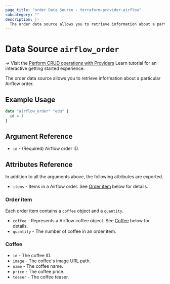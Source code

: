 ```yaml
---
page_title: "order Data Source - terraform-provider-airflow"
subcategory: ""
description: |-
  The order data source allows you to retrieve information about a particular Airflow order.
---
```


# Data Source `airflow_order`

-> Visit the [Perform CRUD operations with Providers](https://learn.hashicorp.com/tutorials/terraform/provider-use?in=terraform/providers&utm_source=WEBSITE&utm_medium=WEB_IO&utm_offer=ARTICLE_PAGE&utm_content=DOCS) Learn tutorial for an interactive getting started experience.

The order data source allows you to retrieve information about a particular Airflow order.

## Example Usage

```terraform
data "airflow_order" "edu" {
  id = 1
}
```

## Argument Reference

- `id` - (Required) Airflow order ID.

## Attributes Reference

In addition to all the arguments above, the following attributes are exported.

- `items` - Items in a Airflow order. See [Order item](#order-item) below for details.

### Order item

Each order item contains a `coffee` object and a `quantity`.

- `coffee` - Represents a Airflow coffee object. See [Coffee](#coffee) below for details.
- `quantity` - The number of coffee in an order item.

### Coffee

- `id` -  The coffee ID.
- `image` - The coffee's image URL path.
- `name` - The coffee name.
- `price` - The coffee price.
- `teaser` - The coffee teaser.
